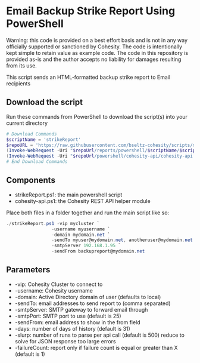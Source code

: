 # Email Backup Strike Report Using PowerShell

Warning: this code is provided on a best effort basis and is not in any way officially supported or sanctioned by Cohesity. The code is intentionally kept simple to retain value as example code. The code in this repository is provided as-is and the author accepts no liability for damages resulting from its use.

This script sends an HTML-formatted backup strike report to Email recipients

## Download the script

Run these commands from PowerShell to download the script(s) into your current directory

```powershell
# Download Commands
$scriptName = 'strikeReport'
$repoURL = 'https://raw.githubusercontent.com/bseltz-cohesity/scripts/master'
(Invoke-WebRequest -Uri "$repoUrl/reports/powershell/$scriptName/$scriptName.ps1").content | Out-File "$scriptName.ps1"; (Get-Content "$scriptName.ps1") | Set-Content "$scriptName.ps1"
(Invoke-WebRequest -Uri "$repoUrl/powershell/cohesity-api/cohesity-api.ps1").content | Out-File cohesity-api.ps1; (Get-Content cohesity-api.ps1) | Set-Content cohesity-api.ps1
# End Download Commands
```

## Components

* strikeReport.ps1: the main powershell script
* cohesity-api.ps1: the Cohesity REST API helper module

Place both files in a folder together and run the main script like so:

```powershell
./strikeReport.ps1 -vip mycluster `
                 -username myusername `
                 -domain mydomain.net `
                 -sendTo myuser@mydomain.net, anotheruser@mydomain.net `
                 -smtpServer 192.168.1.95 `
                 -sendFrom backupreport@mydomain.net
```

## Parameters

* -vip: Cohesity Cluster to connect to
* -username: Cohesity username
* -domain: Active Directory domain of user (defaults to local)
* -sendTo: email addresses to send report to (comma separated)
* -smtpServer: SMTP gateway to forward email through
* -smtpPort: SMTP port to use (default is 25)
* -sendFrom: email address to show in the from field
* -days: number of days of history (default is 31)
* -slurp: number of runs to parse per api call (default is 500) reduce to solve for JSON response too large errors
* -failureCount: report only if failure count is equal or greater than X (default is 1)
